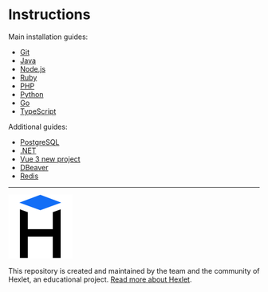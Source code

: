 # Instructions

Main installation guides:

- [Git](/git.md)
- [Java](/java.md)
- [Node.js](/nodejs.md)
- [Ruby](/ruby.md)
- [PHP](/php.md)
- [Python](/python.md)
- [Go](/go.md)
- [TypeScript](/typescript.md)

Additional guides:

- [PostgreSQL](/postgresql.md)
- [.NET](/dotnet.md)
- [Vue 3 new project](/vue.md)
- [DBeaver](/dbeaver.md)
- [Redis](/redis.md)

---

[![Hexlet Ltd. logo](https://raw.githubusercontent.com/Hexlet/assets/master/images/hexlet_logo128.png)](https://hexlet.io/?utm_source=github&utm_medium=link&utm_campaign=instructions)

This repository is created and maintained by the team and the community of Hexlet, an educational project. [Read more about Hexlet](https://hexlet.io/?utm_source=github&utm_medium=link&utm_campaign=instructions).
